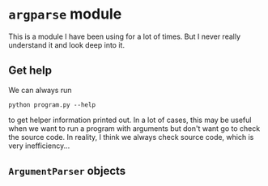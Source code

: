 # `argparse` module

This is a module I have been using for a lot of times. But I never really understand it and look deep into it.

## Get help

We can always run

    python program.py --help

to get helper information printed out. In a lot of cases, this may be useful when we want to run a program with arguments but don't want go to check the source code. In reality, I think we always check source code, which is very inefficiency...

## `ArgumentParser` objects
